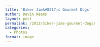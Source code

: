 ```yaml
---
title: 'Biker Jim&#8217;s Gourmet Dogs'
author: Devin Reams
layout: post
permalink: /2012/biker-jims-gourmet-dogs/
categories:
  - Photos
format: image
---
```

